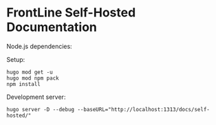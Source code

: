 # FrontLine Self-Hosted Documentation

Node.js dependencies:

Setup:

```console
hugo mod get -u 
hugo mod npm pack
npm install
```

Development server:

```console
hugo server -D --debug --baseURL="http://localhost:1313/docs/self-hosted/"
```
